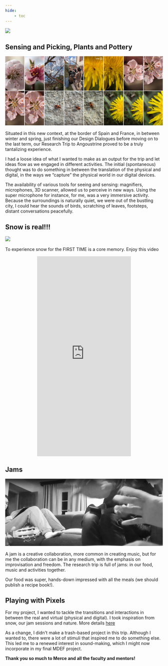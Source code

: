 ```yaml
---
hide:
    - toc
---
```


![](../../images/Research-trip/hike_scene.jpg)
## Sensing and Picking, Plants and Pottery

![](../../images/Research-trip/sensing_02.png)

Situated in this new context, at the border of Spain and France, in between winter and spring, just finishing our Design Dialogues before moving on to the last term, our Research Trip to Angoustrine proved to be a truly tantalizing experience.

I had a loose idea of what I wanted to make as an output for the trip and let ideas flow as we engaged in different activities. The initial (spontaneous) thought was to do something in between the translation of the physical and digital, in the ways we “capture” the physical world in our digital devices.

The availability of various tools for seeing and sensing: magnifiers, microphones, 3D scanner, allowed us to perceive in new ways. Using the super microphone for instance, for me, was a very immersive activity. Because the surroundings is naturally quiet, we were out of the bustling city, I could hear the sounds of birds, scratching of leaves, footsteps, distant conversations peacefully. 

## Snow is real!!!

![](../../images/Research-trip/snow_01.jpg)

To experience snow for the FIRST TIME is a core memory. Enjoy this video  
<iframe height="640" src="https://youtube.com/embed/6PNa-XCrBzc" title="YouTube video player" frameborder="0" allow="accelerometer; autoplay; clipboard-write; gyroscope; picture-in-picture;" referrerpolicy="strict-origin-when-cross-origin" style="display: block; margin: 0 auto"></iframe>

## Jams
![](../../images/Research-trip/jamsesh_02.png.jpg)

A jam is a creative collaboration, more common in creating music, but for me the collaboration can be in any medium, with the emphasis on improvisation and freedom. The research trip is full of jams: in our food, music and activities together. 

Our food was super, hands-down impressed with all the meals (we should publish a recipe book!).

## Playing with Pixels
For my project, I wanted to tackle the transitions and interactions in between the real and virtual (physical and digital). I took inspiration from snow, our jam sessions and nature. More details [here](../Playing-with-Pixels)

As a change, I didn't make a trash-based project in this trip. Although I wanted to, there were a lot of stimuli that inspired me to do something else. This led me to a renewed interest in sound-making, which I might now incorporate in my final MDEF project.


**Thank you so much to Merce and all the faculty and mentors!** 